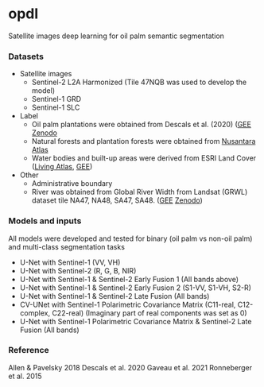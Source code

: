 # opdl
Satellite images deep learning for oil palm semantic segmentation


### Datasets
* Satellite images
  * Sentinel-2 L2A Harmonized (Tile 47NQB was used to develop the model)
  * Sentinel-1 GRD
  * Sentinel-1 SLC
* Label
  * Oil palm plantations were obtained from Descals et al. (2020) ([GEE](https://developers.google.com/earth-engine/datasets/catalog/BIOPAMA_GlobalOilPalm_v1) [Zenodo](https://zenodo.org/record/4473715#.ZBCVAx_MK9I)
  * Natural forests and plantation forests were obtained from [Nusantara Atlas](https://map.nusantara-atlas.org/)
  * Water bodies and built-up areas were derived from ESRI Land Cover ([Living Atlas](https://livingatlas.arcgis.com/landcoverexplore), [GEE](https://gee-community-catalog.org/projects/S2TSLULC/))
* Other
  * Administrative boundary
  * River was obtained from Global River Width from Landsat (GRWL) dataset tile NA47, NA48, SA47, SA48. ([GEE](https://gee-community-catalog.org/projects/grwl/) [Zenodo](https://zenodo.org/record/1297434#.ZBCTKx_MK9I))

### Models and inputs
All models were developed and tested for binary (oil palm vs non-oil palm) and multi-class segmentation tasks
* U-Net with Sentinel-1 (VV, VH)
* U-Net with Sentinel-2 (R, G, B, NIR)
* U-Net with Sentinel-1 & Sentinel-2 Early Fusion 1 (All bands above)
* U-Net with Sentinel-1 & Sentinel-2 Early Fusion 2 (S1-VV, S1-VH, S2-R)
* U-Net with Sentinel-1 & Sentinel-2 Late Fusion (All bands)
* CV-UNet with Sentinel-1 Polarimetric Covariance Matrix (C11-real, C12-complex, C22-real) (Imaginary part of real components was set as 0)
* U-Net with Sentinel-1 Polarimetric Covariance Matrix & Sentinel-2 Late Fusion (All bands)

### Reference
Allen & Pavelsky 2018
Descals et al. 2020
Gaveau et al. 2021
Ronneberger et al. 2015
